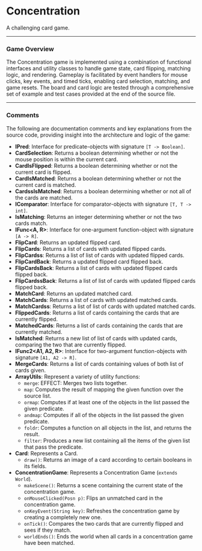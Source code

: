 # Concentration
A challenging card game.

---

### Game Overview

The Concentration game is implemented using a combination of functional interfaces and utility classes to handle game state, card flipping, matching logic, and rendering. Gameplay is facilitated by event handlers for mouse clicks, key events, and timed ticks, enabling card selection, matching, and game resets. The board and card logic are tested through a comprehensive set of example and test cases provided at the end of the source file.

---

### Comments

The following are documentation comments and key explanations from the source code, providing insight into the architecture and logic of the game:

- **IPred<T>**: Interface for predicate-objects with signature `[T -> Boolean]`.
- **CardSelection**: Returns a boolean determining whether or not the mouse position is within the current card.
- **CardIsFlipped**: Returns a boolean determining whether or not the current card is flipped.
- **CardIsMatched**: Returns a boolean determining whether or not the current card is matched.
- **CardssIsMatched**: Returns a boolean determining whether or not all of the cards are matched.
- **IComparator<T>**: Interface for comparator-objects with signature `[T, T -> int]`.
- **IsMatching**: Returns an integer determining whether or not the two cards match.
- **IFunc<A, R>**: Interface for one-argument function-object with signature `[A -> R]`.
- **FlipCard**: Returns an updated flipped card.
- **FlipCards**: Returns a list of cards with updated flipped cards.
- **FlipCardss**: Returns a list of list of cards with updated flipped cards.
- **FlipCardBack**: Returns a updated flipped card flipped back.
- **FlipCardsBack**: Returns a list of cards with updated flipped cards flipped back.
- **FlipCardssBack**: Returns a list of list of cards with updated flipped cards flipped back.
- **MatchCard**: Returns an updated matched card.
- **MatchCards**: Returns a list of cards with updated matched cards.
- **MatchCardss**: Returns a list of list of cards with updated matched cards.
- **FlippedCards**: Returns a list of cards containing the cards that are currently flipped.
- **MatchedCards**: Returns a list of cards containing the cards that are currently matched.
- **IsMatched**: Returns a new list of list of cards with updated cards, comparing the two that are currently flipped.
- **IFunc2<A1, A2, R>**: Interface for two-argument function-objects with signature `[A1, A2 -> R]`.
- **MergeCards**: Returns a list of cards containing values of both list of cards given.
- **ArrayUtils**: Represent a variety of utility functions:
    - `merge`: EFFECT: Merges two lists together.
    - `map`: Computes the result of mapping the given function over the source list.
    - `ormap`: Computes if at least one of the objects in the list passed the given predicate.
    - `andmap`: Computes if all of the objects in the list passed the given predicate.
    - `foldr`: Computes a function on all objects in the list, and returns the result.
    - `filter`: Produces a new list containing all the items of the given list that pass the predicate.
- **Card**: Represents a Card.
    - `draw()`: Returns an image of a card according to certain booleans in its fields.
- **ConcentrationGame**: Represents a Concentration Game (`extends World`).
    - `makeScene()`: Returns a scene containing the current state of the concentration game.
    - `onMouseClicked(Posn p)`: Flips an unmatched card in the concentration game.
    - `onKeyEvent(String key)`: Refreshes the concentration game by creating a completely new one.
    - `onTick()`: Compares the two cards that are currently flipped and sees if they match.
    - `worldEnds()`: Ends the world when all cards in a concentration game have been matched.
